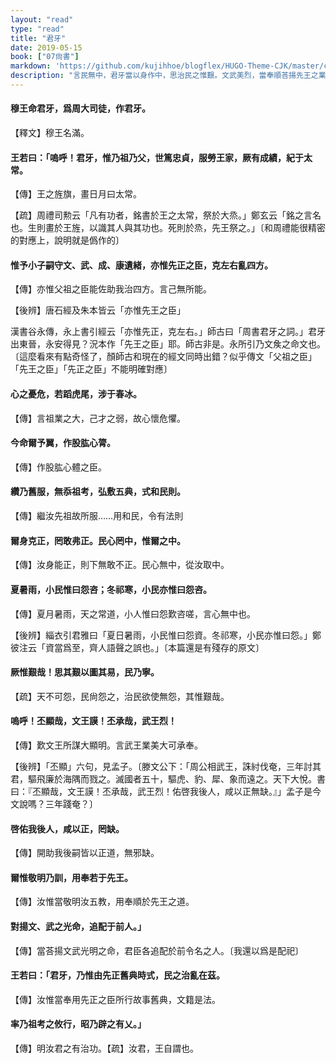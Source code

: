 ```yaml
---
layout: "read"
type: "read"
title: "君牙"
date: 2019-05-15
book: ["07尙書"]
markdown: 'https://github.com/kujihhoe/blogflex/HUGO-Theme-CJK/master/content/read/07-尙書/053-君牙.md'
description: "言民無中，君牙當以身作中，思治民之惟艱。文武美烈，當奉順荅揚先王之業"
---
```


#### 穆王命君牙，爲周大司徒，作<v>君牙</v>。

【釋文】穆王名滿。

#### 王若曰：「嗚呼！君牙，惟乃祖乃父，世篤忠貞，服勞王家，厥有成績，紀于太常。

【傳】王之旌旗，畫日月曰太常。

【疏】<v>周禮</v><v>司勲</v>云「凡有功者，銘書於王之太常，祭於大烝。」鄭玄云「銘之言名也。生則畫於王旌，以識其人與其功也。死則於烝，先王祭之。」〔和<v>周禮</v>能很精密的對應上，說明就是僞作的〕

#### 惟予小子嗣守文、武、成、康遺緒，亦惟先正之臣，克左右亂四方。

【傳】亦惟父祖之臣能佐助我治四方。言己無所能。

【後辨】唐石經及朱本皆云「亦惟先王之臣」

<v>漢書</v><v>谷永傳</v>，永上書引經云「亦惟先正，克左右。」師古曰「<v>周書</v><v>君牙</v>之詞。」<v>君牙</v>出東晉，永安得見？況本作「先王之臣」耶。師古非是。永所引乃<v>文矦之命</v>文也。〔這麼看來有點奇怪了，顏師古和現在的經文同時出錯？似乎傳文「父祖之臣」「先王之臣」「先正之臣」不能明確對應〕

#### 心之憂危，若蹈虎尾，涉于春冰。

【傳】言祖業之大，己才之弱，故心懷危懼。

#### 今命爾予翼，作股肱心膂。

【傳】作股肱心體之臣。

#### 纘乃舊服，無忝祖考，弘敷五典，式和民則。

【傳】繼汝先祖故所服……用和民，令有法則

#### 爾身克正，罔敢弗正。民心罔中，惟爾之中。

【傳】汝身能正，則下無敢不正。民心無中，從汝取中。

#### 夏暑雨，小民惟曰怨咨；冬祁寒，小民亦惟曰怨咨。

【傳】夏月暑雨，天之常道，小人惟曰怨歎咨嗟，言心無中也。

【後辨】<v>緇衣</v>引<v>君雅</v>曰「夏日暑雨，小民惟曰怨資。冬祁寒，小民亦惟曰怨。」鄭彼注云「資當爲至，齊人語聲之誤也。」〔本篇還是有殘存的原文〕

#### 厥惟艱哉！思其艱以圖其易，民乃寧。

【疏】天不可怨，民尙怨之，治民欲使無怨，其惟艱哉。

#### 嗚呼！丕顯哉，文王謨！丕承哉，武王烈！

【傳】歎文王所謀大顯明。言武王業美大可承奉。

【後辨】「丕顯」六句，見<v>孟子</v>。〔<v>滕文公下</v>：「周公相武王，誅紂伐奄，三年討其君，驅飛廉於海隅而戮之。滅國者五十，驅虎、豹、犀、象而遠之。天下大悅。<v>書</v>曰：『丕顯哉，文王謨！丕承哉，武王烈！佑啓我後人，咸以正無缺。』」<v>孟子</v>是今文說嗎？三年踐奄？〕

#### 啓佑我後人，咸以正，罔缺。

【傳】開助我後嗣皆以正道，無邪缺。

#### 爾惟敬明乃訓，用奉若于先王。

【傳】汝惟當敬明汝五教，用奉順於先王之道。

#### 對揚文、武之光命，追配于前人。」

【傳】當荅揚文武光明之命，君臣各追配於前令名之人。〔我還以爲是配祀〕

#### 王若曰：「君牙，乃惟由先正舊典時式，民之治亂在茲。

【傳】汝惟當奉用先正之臣所行故事舊典，文籍是法。

#### 率乃祖考之攸行，昭乃辟之有乂。」

【傳】明汝君之有治功。【疏】汝君，王自謂也。
